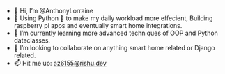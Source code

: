 - 👋 Hi, I’m @AnthonyLorraine
- 👀 Using Python 🐍 to make my daily workload more effecient, Building raspberry pi apps and eventually smart home integrations.
- 🌱 I’m currently learning more advanced techniques of OOP and Python dataclasses.
- 💞️ I’m looking to collaborate on anything smart home related or Django related.
- 📫 Hit me up: az6155@rishu.dev


<!---
AnthonyLorraine/AnthonyLorraine is a ✨ special ✨ repository because its `README.md` (this file) appears on your GitHub profile.
You can click the Preview link to take a look at your changes.
--->
